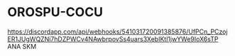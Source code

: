 # OROSPU-COCU
https://discordapp.com/api/webhooks/541031720091385876/UfPCn_PCzojER1JUgWQZNi7hDZPWCv4NAwbrpovSs4uars3XebIKtl1jwYWe9IoX6sTP
ANA SKM 
